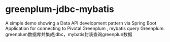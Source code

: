 # greenplum-jdbc-mybatis

A simple demo showing a Data API development pattern via Spring Boot Application for connecting to Pivotal Greenplum ,
mybatis query Greenplum.
greenplum数据库并集成jdbc，mybatis封装查询greenplun数据